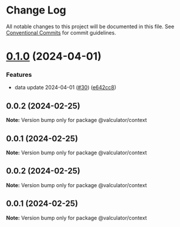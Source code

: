 # Change Log

All notable changes to this project will be documented in this file.
See [Conventional Commits](https://conventionalcommits.org) for commit guidelines.

# [0.1.0](https://github.com/charlotte-hues/valculator/compare/@valculator/context@0.0.2...@valculator/context@0.1.0) (2024-04-01)


### Features

* data update 2024-04-01 ([#30](https://github.com/charlotte-hues/valculator/issues/30)) ([e642cc8](https://github.com/charlotte-hues/valculator/commit/e642cc80fbe89304ec8c8f28aaa5e5f1f430c20a))





## 0.0.2 (2024-02-25)

**Note:** Version bump only for package @valculator/context





## 0.0.1 (2024-02-25)

**Note:** Version bump only for package @valculator/context





## 0.0.2 (2024-02-25)

**Note:** Version bump only for package @valculator/context





## 0.0.1 (2024-02-25)

**Note:** Version bump only for package @valculator/context
